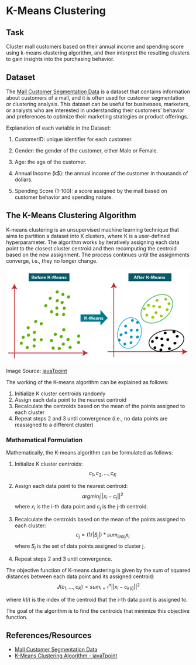 # K-Means Clustering

## Task
Cluster mall customers based on their annual income and spending score using k-means clustering algorithm, and then interpret the resulting clusters to gain insights into the purchasing behavior. 

## Dataset
The [Mall Customer Segmentation Data](https://www.kaggle.com/datasets/vjchoudhary7/customer-segmentation-tutorial-in-python) is a dataset that contains information about customers of a mall, and it is often used for customer segmentation or clustering analysis. This dataset can be useful for businesses, marketers, or analysts who are interested in understanding their customers' behavior and preferences to optimize their marketing strategies or product offerings.

Explanation of each variable in the Dataset:

1. CustomerID: unique identifier for each customer.

2. Gender: the gender of the customer, either Male or Female.

3. Age: the age of the customer.

4. Annual Income (k$): the annual income of the customer in thousands of dollars.

5. Spending Score (1-100): a score assigned by the mall based on customer behavior and spending nature. 

## The K-Means Clustering Algorithm
K-means clustering is an unsupervised machine learning technique that aims to partition a dataset into K clusters, where K is a user-defined hyperparameter. The algorithm works by iteratively assigning each data point to the closest cluster centroid and then recomputing the centroid based on the new assignment. The process continues until the assignments converge, i.e., they no longer change.

<p align="center"><img src="https://github.com/kashifliaqat/Data_Science_and_Machine-Learning/raw/main/Images/kmeans.png" alt="K-Means Clustering" width="500 height="300">


Image Source: [javaTpoint](https://www.javatpoint.com/k-means-clustering-algorithm-in-machine-learning)



The working of the K-means algorithm can be explained as follows:

1. Initialize K cluster centroids randomly
2. Assign each data point to the nearest centroid
3. Recalculate the centroids based on the mean of the points assigned to each cluster
4. Repeat steps 2 and 3 until convergence (i.e., no data points are reassigned to a different cluster)

### Mathematical Formulation 

Mathematically, the K-means algorithm can be formulated as follows:

1. Initialize K cluster centroids:
$$c_1, c_2, ..., c_K$$
2. Assign each data point to the nearest centroid:
$$argmin_j ||x_i - c_j||^2$$
where $x_i$ is the i-th data point and $c_j$ is the j-th centroid.
3. Recalculate the centroids based on the mean of the points assigned to each cluster:
$$c_j = (1/|S_j|) * sum_{i in S_j} x_i$$
where $S_j$ is the set of data points assigned to cluster j.

4. Repeat steps 2 and 3 until convergence.

The objective function of K-means clustering is given by the sum of squared distances between each data point and its assigned centroid:
$$J(c_1, ..., c_K) = sum_{i=1}^n ||x_i - c_{k(i)}||^2$$

where $k(i)$ is the index of the centroid that the i-th data point is assigned to.

The goal of the algorithm is to find the centroids that minimize this objective function.

## References/Resources 
- [Mall Customer Segmentation Data](https://www.kaggle.com/datasets/vjchoudhary7/customer-segmentation-tutorial-in-python)
- [K-Means Clustering Algorithm - javaTpoint](https://www.javatpoint.com/k-means-clustering-algorithm-in-machine-learning)
